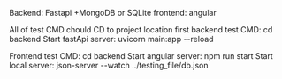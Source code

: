 

Backend: Fastapi +MongoDB or SQLite
frontend: angular


All of test CMD chould CD to project location first
backend test CMD:
cd backend
    Start fastApi server:
        uvicorn main:app --reload

Frontend test CMD:
cd backend
    Start angular server:
        npm run start
    Start local server:
        json-server --watch ../testing_file/db.json